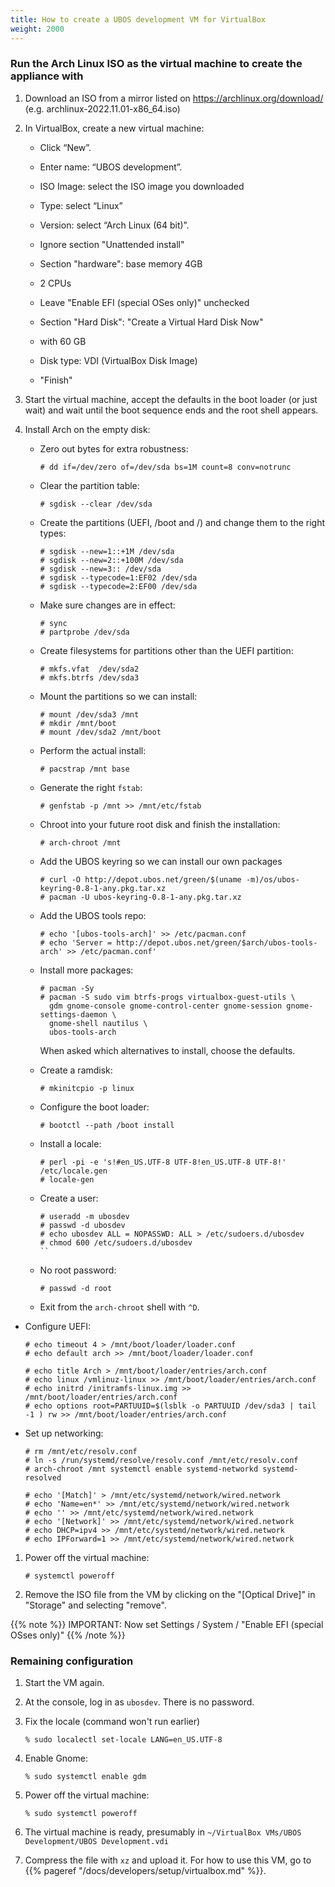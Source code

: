 ```yaml
---
title: How to create a UBOS development VM for VirtualBox
weight: 2000
---
```


### Run the Arch Linux ISO as the virtual machine to create the appliance with

1. Download an ISO from a mirror listed on https://archlinux.org/download/
   (e.g. archlinux-2022.11.01-x86_64.iso)

1. In VirtualBox, create a new virtual machine:

   * Click “New”.

   * Enter name: “UBOS development”.

   * ISO Image: select the ISO image you downloaded

   * Type: select “Linux”

   * Version: select “Arch Linux (64 bit)”.

   * Ignore section "Unattended install"

   * Section "hardware": base memory 4GB

   * 2 CPUs

   * Leave "Enable EFI (special OSes only)" unchecked

   * Section "Hard Disk": "Create a Virtual Hard Disk Now"

   * with 60 GB

   * Disk type: VDI (VirtualBox Disk Image)

   * "Finish"

1. Start the virtual machine, accept the defaults in the boot loader (or just wait)
   and wait until the boot sequence ends and the root shell appears.

1. Install Arch on the empty disk:

   * Zero out bytes for extra robustness:

     ```
     # dd if=/dev/zero of=/dev/sda bs=1M count=8 conv=notrunc
     ```

   * Clear the partition table:

     ```
     # sgdisk --clear /dev/sda
     ```

   * Create the partitions (UEFI, /boot and /) and change them to the right types:

     ```
     # sgdisk --new=1::+1M /dev/sda
     # sgdisk --new=2::+100M /dev/sda
     # sgdisk --new=3:: /dev/sda
     # sgdisk --typecode=1:EF02 /dev/sda
     # sgdisk --typecode=2:EF00 /dev/sda
     ```

   * Make sure changes are in effect:

     ```
     # sync
     # partprobe /dev/sda
     ```

   * Create filesystems for partitions other than the UEFI partition:

     ```
     # mkfs.vfat  /dev/sda2
     # mkfs.btrfs /dev/sda3
     ```

   * Mount the partitions so we can install:

     ```
     # mount /dev/sda3 /mnt
     # mkdir /mnt/boot
     # mount /dev/sda2 /mnt/boot
     ```

   * Perform the actual install:

     ```
     # pacstrap /mnt base
     ```

   * Generate the right `fstab`:

     ```
     # genfstab -p /mnt >> /mnt/etc/fstab
     ```

   * Chroot into your future root disk and finish the installation:

     ```
     # arch-chroot /mnt
     ```

   * Add the UBOS keyring so we can install our own packages

     ```
     # curl -O http://depot.ubos.net/green/$(uname -m)/os/ubos-keyring-0.8-1-any.pkg.tar.xz
     # pacman -U ubos-keyring-0.8-1-any.pkg.tar.xz
     ```

    * Add the UBOS tools repo:

      ```
      # echo '[ubos-tools-arch]' >> /etc/pacman.conf
      # echo 'Server = http://depot.ubos.net/green/$arch/ubos-tools-arch' >> /etc/pacman.conf'
      ```

    * Install more packages:

      ```
      # pacman -Sy
      # pacman -S sudo vim btrfs-progs virtualbox-guest-utils \
        gdm gnome-console gnome-control-center gnome-session gnome-settings-daemon \
        gnome-shell nautilus \
        ubos-tools-arch
      ```

      When asked which alternatives to install, choose the defaults.

    * Create a ramdisk:

      ```
      # mkinitcpio -p linux
      ```

    * Configure the boot loader:

      ```
      # bootctl --path /boot install
      ```

    * Install a locale:

      ```
      # perl -pi -e 's!#en_US.UTF-8 UTF-8!en_US.UTF-8 UTF-8!' /etc/locale.gen
      # locale-gen
      ```

    * Create a user:

      ```
      # useradd -m ubosdev
      # passwd -d ubosdev
      # echo ubosdev ALL = NOPASSWD: ALL > /etc/sudoers.d/ubosdev
      # chmod 600 /etc/sudoers.d/ubosdev
      ``

    * No root password:

      ```
      # passwd -d root
      ```

    * Exit from the `arch-chroot` shell with `^D`.

  * Configure UEFI:

    ```
    # echo timeout 4 > /mnt/boot/loader/loader.conf
    # echo default arch >> /mnt/boot/loader/loader.conf

    # echo title Arch > /mnt/boot/loader/entries/arch.conf
    # echo linux /vmlinuz-linux >> /mnt/boot/loader/entries/arch.conf
    # echo initrd /initramfs-linux.img >> /mnt/boot/loader/entries/arch.conf
    # echo options root=PARTUUID=$(lsblk -o PARTUUID /dev/sda3 | tail -1 ) rw >> /mnt/boot/loader/entries/arch.conf
    ```

  * Set up networking:

    ```
    # rm /mnt/etc/resolv.conf
    # ln -s /run/systemd/resolve/resolv.conf /mnt/etc/resolv.conf
    # arch-chroot /mnt systemctl enable systemd-networkd systemd-resolved

    # echo '[Match]' > /mnt/etc/systemd/network/wired.network
    # echo 'Name=en*' >> /mnt/etc/systemd/network/wired.network
    # echo '' >> /mnt/etc/systemd/network/wired.network
    # echo '[Network]' >> /mnt/etc/systemd/network/wired.network
    # echo DHCP=ipv4 >> /mnt/etc/systemd/network/wired.network
    # echo IPForward=1 >> /mnt/etc/systemd/network/wired.network
    ```

1. Power off the virtual machine:

   ```
   # systemctl poweroff
   ```

1. Remove the ISO file from the VM by clicking on the "[Optical Drive]" in "Storage" and
   selecting "remove".

{{% note %}}
IMPORTANT: Now set Settings / System /  "Enable EFI (special OSses only)"
{{% /note %}}

### Remaining configuration

1. Start the VM again.

1. At the console, log in as `ubosdev`. There is no password.

1. Fix the locale (command won't run earlier)

   ```
   % sudo localectl set-locale LANG=en_US.UTF-8
   ```

1. Enable Gnome:

   ```
   % sudo systemctl enable gdm
   ```

1. Power off the virtual machine:

   ```
   % sudo systemctl poweroff
   ```

1. The virtual machine is ready, presumably in `~/VirtualBox VMs/UBOS Development/UBOS Development.vdi`

1. Compress the file with `xz` and upload it.
For how to use this VM, go to {{% pageref "/docs/developers/setup/virtualbox.md" %}}.